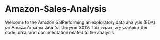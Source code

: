 # Amazon-Sales-Analysis
Welcome to the Amazon SalPerforming an exploratory data analysis (EDA) on Amazon's sales data for the year 2019. This repository contains the code, data, and documentation related to the analysis.
